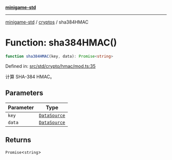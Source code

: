 [**minigame-std**](../../../README.md)

***

[minigame-std](../../../README.md) / [cryptos](../README.md) / sha384HMAC

# Function: sha384HMAC()

```ts
function sha384HMAC(key, data): Promise<string>
```

Defined in: [src/std/crypto/hmac/mod.ts:35](https://github.com/JiangJie/minigame-std/blob/8c5db4b9c3dabb4d0435a493922f29b60a730f0d/src/std/crypto/hmac/mod.ts#L35)

计算 SHA-384 HMAC。

## Parameters

| Parameter | Type |
| ------ | ------ |
| `key` | [`DataSource`](../../../type-aliases/DataSource.md) |
| `data` | [`DataSource`](../../../type-aliases/DataSource.md) |

## Returns

`Promise`\<`string`\>
